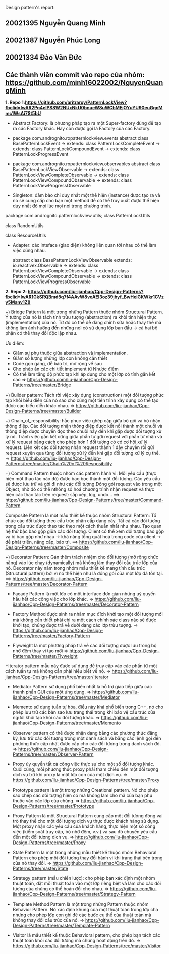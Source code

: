 Design pattern's report:
## 20021395 Nguyễn Quang Minh
## 20021387 Nguyễn Phúc Long
## 20021334 Đào Văn Đức
## Các thành viên commit vào repo của nhóm: https://github.com/minh16022002/NguyenQuangMinh

**1. Repo 1:https://github.com/aritraroy/PatternLockView?fbclid=IwAR2Pg4eIPS8W2NUxNkU0bnueW8uWCbMEjOYuYU90euGqcMmc1WsAi7St5bU**
- Abstract Factory: là phương pháp tạo ra một Super-factory dùng để tạo ra các Factory khác. Hay còn được gọi là Factory của các Factory.

+ package com.andrognito.rxpatternlockview.events
	abstract class BasePatternLockEvent
		-> extends: class PatternLockCompleteEvent
		-> extends: class PatternLockCompoundEvent
		-> extends: class PatternLockProgressEvent

+ package com.andrognito.rxpatternlockview.observables
	abstract class BasePatternLockViewObservable
		-> extends: class PatternLockViewCompleteObservable
		-> extends: class PatternLockViewCompoundObservable
		-> extends: class PatternLockViewProgressObservable

- Singleton: đảm bảo chỉ duy nhất một thể hiện (instance) được tạo ra và nó sẽ cung cấp cho bạn một method để có thể truy xuất được thể hiện duy nhất đó mọi lúc mọi nơi trong chương trình.

package com.andrognito.patternlockview.utils;
class PatternLockUtils

class RandomUtils

class ResourceUtils

- Adapter: các inteface (giao diện) không liên quan tới nhau có thể làm việc cùng nhau.

	abstract class BasePatternLockViewObservable extends: io.reactivex.Observable
		-> extends: class PatternLockViewCompleteObservable
		-> extends: class PatternLockViewCompoundObservable
		-> extends: class PatternLockViewProgressObservable

**2. Repo 2: https://github.com/liu-jianhao/Cpp-Design-Patterns?fbclid=IwAR1GkSRQBmd5q7f4AAvW8veAEl3oz39jhyf_BwHeiGKWkr1CVzy5Manv1Z8**

+) Bridge Pattern là một trong những Pattern thuộc nhóm Structural Pattern. Ý tưởng của nó là tách tính trừu tượng (abstraction) ra khỏi tính hiện thực (implementation) của nó. Từ đó có thể dễ dàng chỉnh sửa hoặc thay thế mà không làm ảnh hưởng đến những nơi có sử dụng lớp ban đầu -> cả hai bộ phận có thể thay đổi độc lập nhau.

Ưu điểm: 
- Giảm sự phụ thuộc giữa abstraction và implementation.
- Giảm số lượng những lớp con không cần thiết
- Code gọn gàng, dễ bảo trì, mở rộng về sau
- Cho phép ẩn các chi tiết implement từ 
Nhược điểm
- Có thể làm tăng độ phức tạp khi áp dụng cho một lớp có tính gắn kết cao
=> https://github.com/liu-jianhao/Cpp-Design-Patterns/tree/master/Bridge

+) Builder pattern: Tách rời việc xây dựng (construction) một đối tượng phức tạp khỏi biểu diễn của nó sao cho cùng một tiến trình xây dựng có thể tạo được các biểu diễn khác nhau.
=> https://github.com/liu-jianhao/Cpp-Design-Patterns/tree/master/Builder

+) Chain_of_responsibility: hắc phục việc ghép cặp giữa bộ gởi và bộ nhận thông điệp. Các đối tượng nhận thông điệp được kết nối thành một chuỗi và thông điệp được chuyển dọc theo chuỗi nầy đến khi gặp được đối tượng xử lý nó. Tránh việc gắn kết cứng giữa phần tử gởi request với phần tử nhận và xử lý request bằng cách cho phép hơn 1 đối tượng có có cơ hội xử lý request. Liên kết các đối tượng nhận request thành 1 dây chuyền rồi gửi request xuyên qua từng đối tượng xử lý đến khi gặp đối tượng xử lý cụ thể.
=> https://github.com/liu-jianhao/Cpp-Design-Patterns/tree/master/Chain%20of%20Resposibility

+) Command Pattern thuộc nhóm các pattern hành vi: Mỗi yêu cầu (thực hiện một thao tác nào đó) được bao bọc thành một đối tượng. Các yêu cầu sẽ được lưu trữ và gởi đi như các đối tượng.Đóng gói request vào trong một Object, nhờ đó có thể nthông số hoá chương trình nhận request và thực hiện các thao tác trên request: sắp xếp, log, undo…
==> https://github.com/liu-jianhao/Cpp-Design-Patterns/tree/master/Command-Pattern

Composite Pattern là một mẫu thiết kế thuộc nhóm Structural Pattern: Tổ chức các đối tượng theo cấu trúc phân cấp dạng cây. Tất cả các đối tượng trong cấu trúc được thao tác theo một cách thuần nhất như nhau.
Tạo quan hệ thứ bậc bao gộp giữa các đối tượng. Client có thể xem đối tượng bao gộp và bị bao gộp như nhau -> khả năng tổng quát hoá trong code của client -> dễ phát triển, nâng cấp, bảo trì.
==> https://github.com/liu-jianhao/Cpp-Design-Patterns/tree/master/Composite

+) Decorator Pattern: Gán thêm trách nhiệm cho đối tượng (mở rộng chức năng) vào lúc chạy (dynamically) mà không làm thay đổi cấu trúc lớp của nó.
Decorator này nằm trong nhóm mẫu thiết kế mang tính cấu trúc (Structural pattern) bởi vì nó thể hiện như là đóng gói của một lớp đã tồn tại.
==> https://github.com/liu-jianhao/Cpp-Design-Patterns/tree/master/Decorator-Pattern

+ Facade Pattern là một lớp có một interface đơn giản nhưng uỷ quyền hầu hết các công việc cho lớp khác.
=> https://github.com/liu-jianhao/Cpp-Design-Patterns/tree/master/Decorator-Pattern

+ Factory Method được sinh ra nhằm mục đích khởi tạo một đối tượng mới mà không cần thiết phải chỉ ra một cách chính xác class nào sẽ được khởi tạo, chúng được trả về dưới dạng các lớp trừu tượng.
=> https://github.com/liu-jianhao/Cpp-Design-Patterns/tree/master/Factory-Pattern

+ Flyweight là một phương pháp trả về các đối tượng được lưu trong bộ nhớ đệm thay vì tạo mới
=> https://github.com/liu-jianhao/Cpp-Design-Patterns/tree/master/Flyweight

+Iterator pattern mẫu này được sử dụng để truy cập vào các phần tử một cách tuần tự mà không cần phải hiểu biết về nó.
=> https://github.com/liu-jianhao/Cpp-Design-Patterns/tree/master/Iterator

+ Mediator Pattern sử dụng phổ biến nhất là hỗ trợ giao tiếp giữa các thành phần GUI của một ứng dụng.
=> https://github.com/liu-jianhao/Cpp-Design-Patterns/tree/master/Mediator

+ Memento sử dụng tuần tự hóa, điều này khá phổ biến trong C++, nó cho phép lưu trữ các bản sao lưu trạng thái trong khi bảo vệ cấu trúc của người khởi tạo khỏi các đối tượng khác.
=> https://github.com/liu-jianhao/Cpp-Design-Patterns/tree/master/Memento

+ Observer pattern có thể được nhận dạng bằng các phương thức đăng ký, lưu trữ các đối tượng trong một danh sách và bằng các lệnh gọi đến phương thức cập nhật được cấp cho các đối tượng trong danh sách đó.
=> https://github.com/liu-jianhao/Cpp-Design-Patterns/tree/master/Observer-Pattern

+ Proxy ủy quyền tất cả công việc thực sự cho một số đối tượng khác. Cuối cùng, mỗi phương thức proxy phải tham chiếu đến một đối tượng dịch vụ trừ khi proxy là một lớp con của một dịch vụ.
=> https://github.com/liu-jianhao/Cpp-Design-Patterns/tree/master/Proxy

+ Prototype pattern là một trong những Creational pattern. Nó cho phép sao chép các đối tượng hiện có mà không làm cho mã của bạn phụ thuộc vào các lớp của chúng.
=> https://github.com/liu-jianhao/Cpp-Design-Patterns/tree/master/Prototype

+ Proxy Pattern là một Structural Pattern cung cấp một đối tượng đóng vai trò thay thế cho một đối tượng dịch vụ thực được khách hàng sử dụng. Một proxy nhận các yêu cầu của khách hàng, thực hiện một số công việc (kiểm soát truy cập, bộ nhớ đệm, v.v.) và sau đó chuyển yêu cầu đến một đối tượng dịch vụ.
=> https://github.com/liu-jianhao/Cpp-Design-Patterns/tree/master/Proxy

+ State Pattern là một trong những mẫu thiết kế thuộc nhóm Behavioral Pattern cho phép một đối tượng thay đổi hành vi khi trạng thái bên trong của nó thay đổi.
=> https://github.com/liu-jianhao/Cpp-Design-Patterns/tree/master/State

+ Strategy pattern (mẫu chiến lược): cho phép bạn xác định một nhóm thuật toán, đặt mỗi thuật toán vào một lớp riêng biệt và làm cho các đối tượng của chúng có thể hoán đổi cho nhau.
=> https://github.com/liu-jianhao/Cpp-Design-Patterns/tree/master/Strategy-Pattern

+ Template Method Pattern là một trong những Pattern thuộc nhóm Behavior Pattern. Nó xác định khung của một thuật toán trong lớp cha nhưng cho phép lớp con ghi đè các bước cụ thể của thuật toán mà không thay đổi cấu trúc của nó.
=> https://github.com/liu-jianhao/Cpp-Design-Patterns/tree/master/Template-Pattern

+ Visitor là mẩu thiết kế thuộc Behavioral pattern, cho phép bạn tách các thuật toán khỏi các đối tượng mà chúng hoạt động trên đó.
=> https://github.com/liu-jianhao/Cpp-Design-Patterns/tree/master/Visitor
